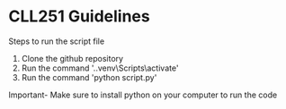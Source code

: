 # CLL251 Guidelines

Steps to run the script file
1. Clone the github repository
2. Run the command '.\.venv\Scripts\activate'
3. Run the command 'python script.py'

Important- Make sure to install python on your computer to run the code 
